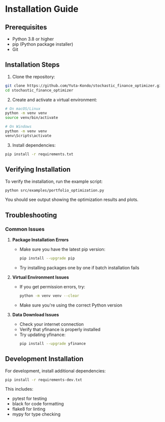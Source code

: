 # Installation Guide

## Prerequisites

- Python 3.8 or higher
- pip (Python package installer)
- Git

## Installation Steps

1. Clone the repository:
```bash
git clone https://github.com/Yuta-Kondo/stochastic_finance_optimizer.git
cd stochastic_finance_optimizer
```

2. Create and activate a virtual environment:
```bash
# On macOS/Linux
python -m venv venv
source venv/bin/activate

# On Windows
python -m venv venv
venv\Scripts\activate
```

3. Install dependencies:
```bash
pip install -r requirements.txt
```

## Verifying Installation

To verify the installation, run the example script:

```bash
python src/examples/portfolio_optimization.py
```

You should see output showing the optimization results and plots.

## Troubleshooting

### Common Issues

1. **Package Installation Errors**
   - Make sure you have the latest pip version:
     ```bash
     pip install --upgrade pip
     ```
   - Try installing packages one by one if batch installation fails

2. **Virtual Environment Issues**
   - If you get permission errors, try:
     ```bash
     python -m venv venv --clear
     ```
   - Make sure you're using the correct Python version

3. **Data Download Issues**
   - Check your internet connection
   - Verify that yfinance is properly installed
   - Try updating yfinance:
     ```bash
     pip install --upgrade yfinance
     ```

## Development Installation

For development, install additional dependencies:

```bash
pip install -r requirements-dev.txt
```

This includes:
- pytest for testing
- black for code formatting
- flake8 for linting
- mypy for type checking 